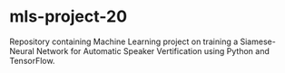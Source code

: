 # mls-project-20
Repository containing Machine Learning project on training a Siamese-Neural Network for Automatic Speaker Vertification using Python and TensorFlow.
